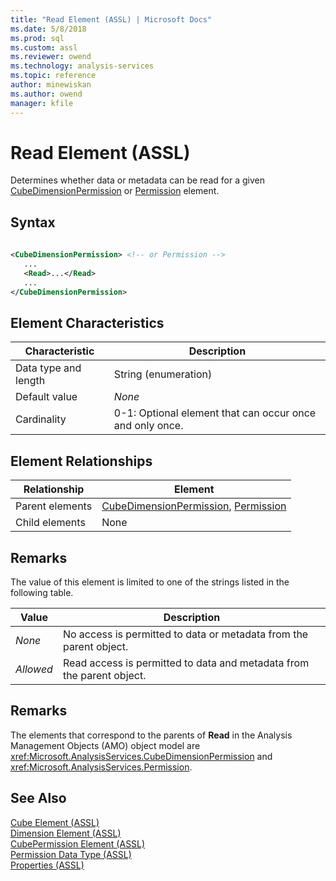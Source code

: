 ```yaml
---
title: "Read Element (ASSL) | Microsoft Docs"
ms.date: 5/8/2018
ms.prod: sql
ms.custom: assl
ms.reviewer: owend
ms.technology: analysis-services
ms.topic: reference
author: minewiskan
ms.author: owend
manager: kfile
---
```

# Read Element (ASSL)

  Determines whether data or metadata can be read for a given [CubeDimensionPermission](../data-type/cubedimensionpermission-data-type-assl.md) or [Permission](../data-type/permission-data-type-assl.md) element.  
  
## Syntax  
  
```xml  
  
<CubeDimensionPermission> <!-- or Permission -->  
   ...  
   <Read>...</Read>  
   ...  
</CubeDimensionPermission>  
```  
  
## Element Characteristics  
  
|Characteristic|Description|  
|--------------------|-----------------|  
|Data type and length|String (enumeration)|  
|Default value|*None*|  
|Cardinality|0-1: Optional element that can occur once and only once.|  
  
## Element Relationships  
  
|Relationship|Element|  
|------------------|-------------|  
|Parent elements|[CubeDimensionPermission](../objects/cubepermission-element-assl.md), [Permission](../data-type/permission-data-type-assl.md)|  
|Child elements|None|  
  
## Remarks  
 The value of this element is limited to one of the strings listed in the following table.  
  
|Value|Description|  
|-----------|-----------------|  
|*None*|No access is permitted to data or metadata from the parent object.|  
|*Allowed*|Read access is permitted to data and metadata from the parent object.|  
  
## Remarks  
 The elements that correspond to the parents of **Read** in the Analysis Management Objects (AMO) object model are <xref:Microsoft.AnalysisServices.CubeDimensionPermission> and <xref:Microsoft.AnalysisServices.Permission>.  
  
## See Also  
 [Cube Element &#40;ASSL&#41;](../objects/cube-element-assl.md)   
 [Dimension Element &#40;ASSL&#41;](../objects/dimension-element-assl.md)   
 [CubePermission Element &#40;ASSL&#41;](../objects/cubepermission-element-assl.md)   
 [Permission Data Type &#40;ASSL&#41;](../data-type/permission-data-type-assl.md)   
 [Properties &#40;ASSL&#41;](properties-assl.md)  
  
  
